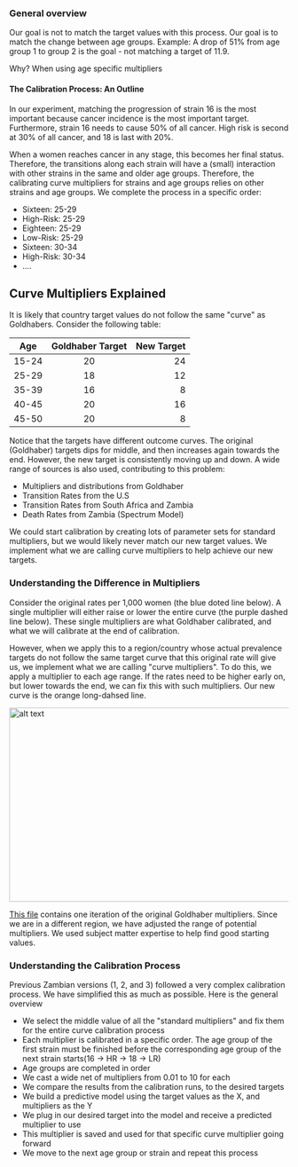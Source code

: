 ### General overview

Our goal is not to match the target values with this process. Our goal is to match the change between age groups. Example: A drop of 51% from age group 1 to group 2 is the goal - not matching a target of 11.9.

Why? When using age specific multipliers

#### The Calibration Process: An Outline

In our experiment, matching the progression of strain 16 is the most important because cancer incidence is the most important target. Furthermore, strain 16 needs to cause 50% of all cancer. High risk is second at 30% of all cancer, and 18 is last with 20%.

When a women reaches cancer in any stage, this becomes her final status. Therefore, the transitions along each strain will have a (small) interaction with other strains in the same and older age groups. Therefore, the calibrating curve multipliers for strains and age groups relies on other strains and age groups. We complete the process in a specific order:

* Sixteen: 25-29
* High-Risk: 25-29
* Eighteen: 25-29
* Low-Risk: 25-29
* Sixteen: 30-34
* High-Risk: 30-34
* ....

## Curve Multipliers Explained

It is likely that country target values do not follow the same "curve" as Goldhabers. Consider the following table:

| Age        | Goldhaber Target | New Target  |
| ---------- |:----------------:| -----------:|
| 15-24      | 20               | 24          |
| 25-29      | 18               | 12          |
| 35-39     | 16               | 8           |
| 40-45      | 20               | 16          |
| 45-50      | 20               | 8           |

Notice that the targets have different outcome curves.  The original (Goldhaber) targets dips for middle, and then increases again towards the end. However, the new target is consistently moving up and down. A wide range of sources is also used, contributing to this problem:

* Multipliers and distributions from Goldhaber
* Transition Rates from the U.S
* Transition Rates from South Africa and Zambia
* Death Rates from Zambia (Spectrum Model)

We could start calibration by creating lots of parameter sets for standard multipliers, but we would likely never match our new target values. We implement what we are calling curve multipliers to help achieve our new targets.

### Understanding the Difference in Multipliers

Consider the original rates per 1,000 women (the blue doted line below). A single multiplier will either raise or lower the entire curve (the purple dashed line below). These single multipliers are what Goldhaber calibrated, and what we will calibrate at the end of calibration.

However, when we apply this to a region/country whose actual prevalence targets do not follow the same target curve that this original rate will give us, we implement what we are calling "curve multipliers". To do this, we apply a multiplier to each age range. If the rates need to be higher early on, but lower towards the end, we can fix this with such multipliers. Our new curve is the orange long-dahsed line.

<img src="zambia/base_documents/data/curves.jpg " alt="alt text" width="550" height="350">

[This file](multipliers.csv) contains one iteration of the original Goldhaber multipliers. Since we are in a different region, we have adjusted the range of potential multipliers. We used subject matter expertise to help find good starting values.

### Understanding the Calibration Process

Previous Zambian versions (1, 2, and 3) followed a very complex calibration process. We have simplified this as much as possible. Here is the general overview

* We select the middle value of all the "standard multipliers" and fix them for the entire curve calibration process
* Each multiplier is calibrated in a specific order. The age group of the first strain must be finished before the corresponding age group of the next strain starts(16 -> HR -> 18 -> LR)
* Age groups are completed in order
* We cast a wide net of multipliers from 0.01 to 10 for each
* We compare the results from the calibration runs, to the desired targets
* We build a predictive model using the target values as the X, and multipliers as the Y
* We plug in our desired target into the model and receive a predicted multiplier to use
* This multiplier is saved and used for that specific curve multiplier going forward
* We move to the next age group or strain and repeat this process
